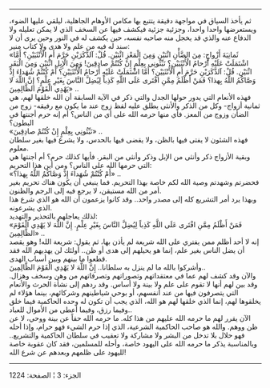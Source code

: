 ------------------------------------------------------------------------

ثم يأخذ السياق في مواجهة دقيقة يتتبع بها مكامن الأوهام الجاهلية، ليلقي
عليها الضوء، ويستعرضها واحدا واحدا، وجزئية جزئية فيكشف فيها عن السخف
الذي لا يمكن تعليله ولا الدفاع عنه والذي قد يخجل منه صاحبه نفسه، حين
يكشف له في النور وحين يرى أن لا سند له فيه من علم ولا هدى ولا كتاب
منير:  
«ثَمانِيَةَ أَزْواجٍ: مِنَ الضَّأْنِ اثْنَيْنِ وَمِنَ الْمَعْزِ اثْنَيْنِ. قُلْ: آلذَّكَرَيْنِ حَرَّمَ أَمِ
الْأُنْثَيَيْنِ؟ أَمَّا اشْتَمَلَتْ عَلَيْهِ أَرْحامُ الْأُنْثَيَيْنِ؟ نَبِّئُونِي بِعِلْمٍ إِنْ كُنْتُمْ صادِقِينَ!
وَمِنَ الْإِبِلِ اثْنَيْنِ وَمِنَ الْبَقَرِ اثْنَيْنِ. قُلْ: آلذَّكَرَيْنِ حَرَّمَ أَمِ الْأُنْثَيَيْنِ؟ أَمَّا اشْتَمَلَتْ
عَلَيْهِ أَرْحامُ الْأُنْثَيَيْنِ؟ أَمْ كُنْتُمْ شُهَداءَ إِذْ وَصَّاكُمُ اللَّهُ بِهذا؟ فَمَنْ أَظْلَمُ مِمَّنِ
افْتَرى عَلَى اللَّهِ كَذِباً لِيُضِلَّ النَّاسَ بِغَيْرِ عِلْمٍ؟ إِنَّ اللَّهَ لا يَهْدِي الْقَوْمَ الظَّالِمِينَ»
..  
فهذه الأنعام التي يدور حولها الجدل والتي ذكر في الآية السابقة أن الله
خلقها لهم، هي ثمانية أزواج- وكل من الذكر والأنثى يطلق عليه لفظ زوج عند
ما يكون مع رفيقه- زوج من الضأن وزوج من المعز. فأي منها حرمه الله على أي
من الناس؟ أم إنه حرم أجنتها في البطون؟  
«نَبِّئُونِي بِعِلْمٍ إِنْ كُنْتُمْ صادِقِينَ» ..  
فهذه الشئون لا يفتى فيها بالظن، ولا يقضى فيها بالحدس، ولا يشرع فيها بغير
سلطان معلوم.  
وبقية الأزواج ذكر وأنثى من الإبل وذكر وأنثى من البقر. فأيها كذلك حرم؟ أم
أجنتها هي التي حرمها الله على الناس؟ ومن أين هذا التحريم:  
«أَمْ كُنْتُمْ شُهَداءَ إِذْ وَصَّاكُمُ اللَّهُ بِهذا؟» ..  
فحضرتم وشهدتم وصية الله لكم خاصة بهذا التحريم. فما ينبغي أن يكون هناك
تحريم بغير أمر من الله مستيقن، لا يرجع فيه إلى الرجم والظنون.  
وبهذا يرد أمر التشريع كله إلى مصدر واحد.. وقد كانوا يزعمون أن الله هو
الذي شرع هذا الذي يشرعونه.  
لذلك يعاجلهم بالتحذير والتهديد:  
«فَمَنْ أَظْلَمُ مِمَّنِ افْتَرى عَلَى اللَّهِ كَذِباً لِيُضِلَّ النَّاسَ بِغَيْرِ عِلْمٍ. إِنَّ اللَّهَ لا يَهْدِي
الْقَوْمَ الظَّالِمِينَ» ..  
إنه لا أحد أظلم ممن يفتري على الله شريعة لم يأذن بها، ثم يقول: شريعة
الله! وهو يقصد أن يضل الناس بغير علم، إنما هو يحيلهم إلى هدى أو ظن..
أولئك لن يهديهم الله فقد قطعوا ما بينهم وبين أسباب الهدى.  
وأشركوا بالله ما لم ينزل به سلطانا.. إِنَّ اللَّهَ لا يَهْدِي الْقَوْمَ الظَّالِمِينَ..  
والآن وقد كشف لهم عما في معتقداتهم وتصوراتهم وتصرفاتهم من وهن وسخف
وهزال. وقد بين لهم أنها لا تقوم على علم ولا بينة ولا أساس. وقد ردهم إلى
نشأة الحرث والأنعام التي يتصرفون فيها من عند أنفسهم، أو بوحي شياطينهم
وشركائهم، بينما هؤلاء لم يخلقوها لهم، إنما الذي خلقها لهم هو الله، الذي
يجب أن تكون له وحده الحاكمية فيما خلق وفيما رزق، وفيما أعطى من الأموال
للعباد..  
الآن يقرر لهم ما حرمه الله عليهم من هذا كله. ما حرمه الله حقاً عن بينة
ووحي، لا عن ظن ووهم. والله هو صاحب الحاكمية الشرعية، الذي إذا حرم الشيء
فهو حرام، وإذا أحله فهو حلال بلا تدخل من البشر ولا مشاركة ولا تعقيب في
سلطان الحاكمية والتشريع.. وبالمناسبة يذكر ما حرمه الله على اليهود خاصة،
وأحله للمسلمين، فقد كان عقوبة خاصة لليهود على ظلمهم وبعدهم عن شرع الله!

------------------------------------------------------------------------

الجزء: 3 ¦ الصفحة: 1224

